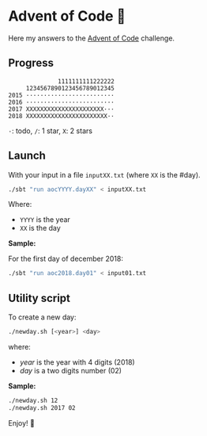 # Advent of Code :evergreen_tree:

Here my answers to the [Advent of Code](https://adventofcode.com) challenge.

## Progress

```
              1111111111222222
     1234567890123456789012345
2015 ·························
2016 ·························
2017 XXXXXXXXXXXXXXXXXXXXXX···
2018 XXXXXXXXXXXXXXXXXXXXXXX··
```

`·`: todo, `/`: 1 star, `X`: 2 stars

## Launch

With your input in a file `inputXX.txt` (where `XX` is the #day).

```bash
./sbt "run aocYYYY.dayXX" < inputXX.txt
```

Where:
 * `YYYY` is the year
 * `XX` is the day

**Sample:**

For the first day of december 2018:

```bash
./sbt "run aoc2018.day01" < input01.txt
```

## Utility script

To create a new day:

```bash
./newday.sh [<year>] <day>
```

where:
 * _year_ is the year with 4 digits (2018)
 * _day_ is a two digits number (02)

**Sample:**

```bash
./newday.sh 12
./newday.sh 2017 02
```

Enjoy! :evergreen_tree:
